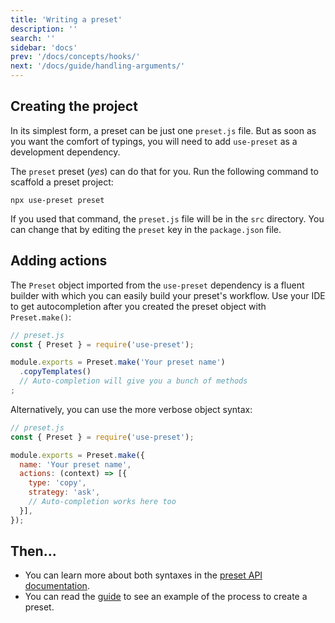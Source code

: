 ```yaml
---
title: 'Writing a preset'
description: ''
search: ''
sidebar: 'docs'
prev: '/docs/concepts/hooks/'
next: '/docs/guide/handling-arguments/'
---
```


## Creating the project

In its simplest form, a preset can be just one `preset.js` file. But as soon as you want the comfort of typings, you will need to add `use-preset` as a development dependency.

The `preset` preset (_yes_) can do that for you. Run the following command to scaffold a preset project:

```npx
npx use-preset preset
```

If you used that command, the `preset.js` file will be in the `src` directory. You can change that by editing the `preset` key in the `package.json` file.

## Adding actions

The `Preset` object imported from the `use-preset` dependency is a fluent builder with which you can easily build your preset's workflow. Use your IDE to get autocompletion after you created the preset object with `Preset.make()`:

<!-- prettier-ignore -->
```js
// preset.js
const { Preset } = require('use-preset');

module.exports = Preset.make('Your preset name')
  .copyTemplates()
  // Auto-completion will give you a bunch of methods
;
```

Alternatively, you can use the more verbose object syntax:

<!-- prettier-ignore -->
```js
// preset.js
const { Preset } = require('use-preset');

module.exports = Preset.make({
  name: 'Your preset name',
  actions: (context) => [{
    type: 'copy',
    strategy: 'ask',
    // Auto-completion works here too
  }],
});
```

## Then...

- You can learn more about both syntaxes in the [preset API documentation](/docs/api/preset/).
- You can read the [guide](/docs/guide/) to see an example of the process to create a preset.
